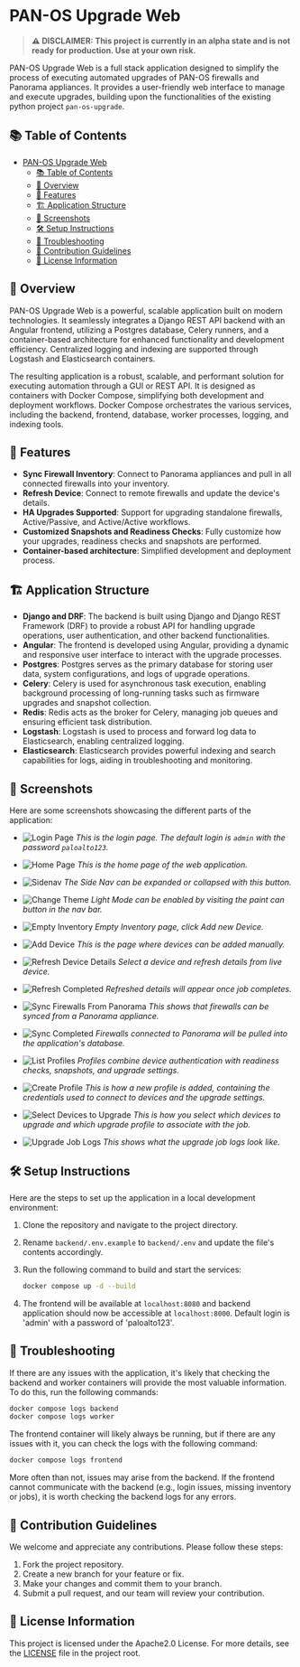 # PAN-OS Upgrade Web

> **⚠️ DISCLAIMER: This project is currently in an alpha state and is not ready for production. Use at your own risk.**

PAN-OS Upgrade Web is a full stack application designed to simplify the process of executing automated upgrades of PAN-OS firewalls and Panorama appliances. It provides a user-friendly web interface to manage and execute upgrades, building upon the functionalities of the existing python project `pan-os-upgrade`.

## 📚 Table of Contents

- [PAN-OS Upgrade Web](#pan-os-upgrade-web)
  - [📚 Table of Contents](#-table-of-contents)
  - [📖 Overview](#-overview)
  - [🚀 Features](#-features)
  - [🏗️ Application Structure](#️-application-structure)
  - [📸 Screenshots](#-screenshots)
  - [🛠️ Setup Instructions](#️-setup-instructions)
  - [📝 Troubleshooting](#-troubleshooting)
  - [👥 Contribution Guidelines](#-contribution-guidelines)
  - [📜 License Information](#-license-information)

## 📖 Overview

PAN-OS Upgrade Web is a powerful, scalable application built on modern technologies. It seamlessly integrates a Django REST API backend with an Angular frontend, utilizing a Postgres database, Celery runners, and a container-based architecture for enhanced functionality and development efficiency. Centralized logging and indexing are supported through Logstash and Elasticsearch containers.

The resulting application is a robust, scalable, and performant solution for executing automation through a GUI or REST API. It is designed as containers with Docker Compose, simplifying both development and deployment workflows. Docker Compose orchestrates the various services, including the backend, frontend, database, worker processes, logging, and indexing tools.

## 🚀 Features

- **Sync Firewall Inventory**: Connect to Panorama appliances and pull in all connected firewalls into your inventory.
- **Refresh Device**: Connect to remote firewalls and update the device's details.
- **HA Upgrades Supported**: Support for upgrading standalone firewalls, Active/Passive, and Active/Active workflows.
- **Customized Snapshots and Readiness Checks**: Fully customize how your upgrades, readiness checks and snapshots are performed.
- **Container-based architecture**: Simplified development and deployment process.

## 🏗️ Application Structure

- **Django and DRF**: The backend is built using Django and Django REST Framework (DRF) to provide a robust API for handling upgrade operations, user authentication, and other backend functionalities.
- **Angular**: The frontend is developed using Angular, providing a dynamic and responsive user interface to interact with the upgrade processes.
- **Postgres**: Postgres serves as the primary database for storing user data, system configurations, and logs of upgrade operations.
- **Celery**: Celery is used for asynchronous task execution, enabling background processing of long-running tasks such as firmware upgrades and snapshot collection.
- **Redis**: Redis acts as the broker for Celery, managing job queues and ensuring efficient task distribution.
- **Logstash**: Logstash is used to process and forward log data to Elasticsearch, enabling centralized logging.
- **Elasticsearch**: Elasticsearch provides powerful indexing and search capabilities for logs, aiding in troubleshooting and monitoring.

## 📸 Screenshots

Here are some screenshots showcasing the different parts of the application:

- ![Login Page](docs/screenshots/login.png)
  _This is the login page. The default login is `admin` with the password `paloalto123`._

- ![Home Page](docs/screenshots/home.png)
  _This is the home page of the web application._

- ![Sidenav](docs/screenshots/home_sidenav.png)
  _The Side Nav can be expanded or collapsed with this button._

- ![Change Theme](docs/screenshots/home_light.png)
  _Light Mode can be enabled by visiting the paint can button in the nav bar._

- ![Empty Inventory](docs/screenshots/device_list.png)
  _Empty Inventory page, click Add new Device._

- ![Add Device](docs/screenshots/device_create.png)
  _This is the page where devices can be added manually._

- ![Refresh Device Details](docs/screenshots/refresh.png)
  _Select a device and refresh details from live device._

- ![Refresh Completed](docs/screenshots/refresh_completed.png)
  _Refreshed details will appear once job completes._

- ![Sync Firewalls From Panorama](docs/screenshots/sync.png)
  _This shows that firewalls can be synced from a Panorama appliance._

- ![Sync Completed](docs/screenshots/sync_completed.png)
  _Firewalls connected to Panorama will be pulled into the application's database._

- ![List Profiles](docs/screenshots/profile_list.png)
  _Profiles combine device authentication with readiness checks, snapshots, and upgrade settings._

- ![Create Profile](docs/screenshots/profile_create.png)
  _This is how a new profile is added, containing the credentials used to connect to devices and the upgrade settings._

- ![Select Devices to Upgrade](docs/screenshots/upgrade_running.png)
  _This is how you select which devices to upgrade and which upgrade profile to associate with the job._

- ![Upgrade Job Logs](docs/screenshots/logs.png)
  _This shows what the upgrade job logs look like._

## 🛠️ Setup Instructions

Here are the steps to set up the application in a local development environment:

1. Clone the repository and navigate to the project directory.
2. Rename `backend/.env.example` to `backend/.env` and update the file's contents accordingly.
3. Run the following command to build and start the services:

   ```bash
   docker compose up -d --build
   ```

4. The frontend will be available at `localhost:8080` and backend application should now be accessible at `localhost:8000`. Default login is 'admin' with a password of 'paloalto123'.

## 📝 Troubleshooting

If there are any issues with the application, it's likely that checking the backend and worker containers will provide the most valuable information. To do this, run the following commands:

```bash
docker compose logs backend
docker compose logs worker
```

The frontend container will likely always be running, but if there are any issues with it, you can check the logs with the following command:

```bash
docker compose logs frontend
```

More often than not, issues may arise from the backend. If the frontend cannot communicate with the backend (e.g., login issues, missing inventory or jobs), it is worth checking the backend logs for any errors.

## 👥 Contribution Guidelines

We welcome and appreciate any contributions. Please follow these steps:

1. Fork the project repository.
2. Create a new branch for your feature or fix.
3. Make your changes and commit them to your branch.
4. Submit a pull request, and our team will review your contribution.

## 📜 License Information

This project is licensed under the Apache2.0 License. For more details, see the [LICENSE](LICENSE) file in the project root.
